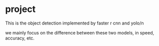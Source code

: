 # project
This is the object detection implemented by faster r cnn and yolo/n

we mainly focus on the difference between these two models, in speed, accuracy, etc.
